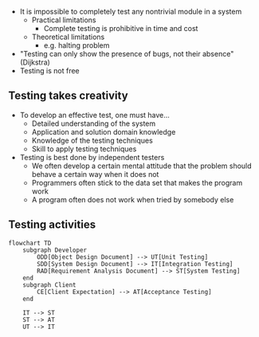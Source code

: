 
- It is impossible to completely test any nontrivial module in a system
    - Practical limitations
        - Complete testing is prohibitive in time and cost
    - Theoretical limitations
        - e.g. halting problem
- "Testing can only show the presence of bugs, not their absence" (Dijkstra)
- Testing is not free

## Testing takes creativity

- To develop an effective test, one must have...
    - Detailed understanding of the system
    - Application and solution domain knowledge
    - Knowledge of the testing techniques
    - Skill to apply testing techniques
- Testing is best done by independent testers
    - We often develop a certain mental attitude that the problem should behave a certain way when it does not
    - Programmers often stick to the data set that makes the program work
    - A program often does not work when tried by somebody else

## Testing activities

```mermaid
flowchart TD
    subgraph Developer
        ODD[Object Design Document] --> UT[Unit Testing]
        SDD[System Design Document] --> IT[Integration Testing]
        RAD[Requirement Analysis Document] --> ST[System Testing]
    end
    subgraph Client
        CE[Client Expectation] --> AT[Acceptance Testing]
    end

    IT --> ST
    ST --> AT
    UT --> IT
```

